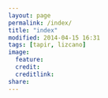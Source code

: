 ```yaml
---
layout: page
permalink: /index/
title: "index"
modified: 2014-04-15 16:31
tags: [tapir, lizcano]
image:
  feature: 
  credit: 
  creditlink: 
share: 
---
```

